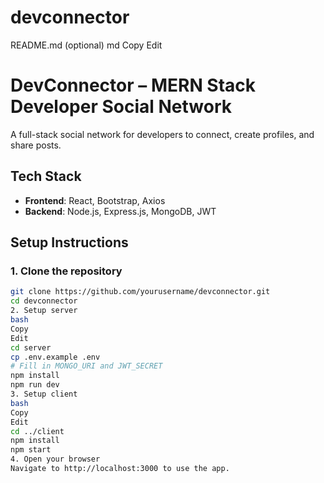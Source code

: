# devconnector

 README.md (optional)
md
Copy
Edit
# DevConnector – MERN Stack Developer Social Network

A full-stack social network for developers to connect, create profiles, and share posts.

## Tech Stack
- **Frontend**: React, Bootstrap, Axios
- **Backend**: Node.js, Express.js, MongoDB, JWT

## Setup Instructions

### 1. Clone the repository
```bash
git clone https://github.com/yourusername/devconnector.git
cd devconnector
2. Setup server
bash
Copy
Edit
cd server
cp .env.example .env
# Fill in MONGO_URI and JWT_SECRET
npm install
npm run dev
3. Setup client
bash
Copy
Edit
cd ../client
npm install
npm start
4. Open your browser
Navigate to http://localhost:3000 to use the app.

